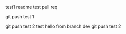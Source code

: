 test1
readme
test pull req

git push test 1


git push test 2
test
hello from branch dev
git push test 2


